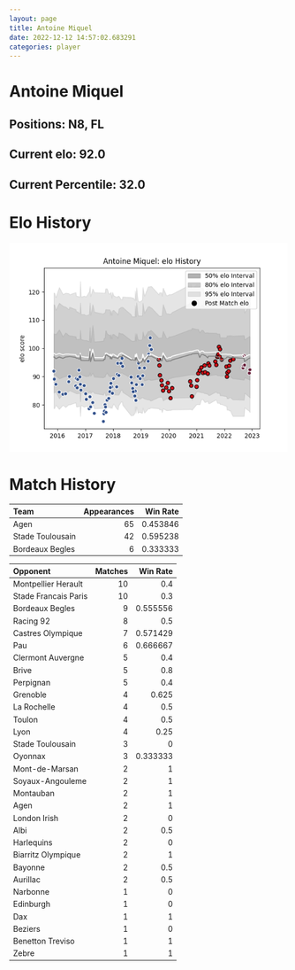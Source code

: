 ```yaml
---  
layout: page  
title: Antoine Miquel  
date: 2022-12-12 14:57:02.683291  
categories: player  
---
```

# Antoine Miquel

## Positions: N8, FL

## Current elo: 92.0

## Current Percentile: 32.0

# Elo History


![elo history](history_AntoineMiquel.png)
# Match History


| Team             |   Appearances |   Win Rate |
|:-----------------|--------------:|-----------:|
| Agen             |            65 |   0.453846 |
| Stade Toulousain |            42 |   0.595238 |
| Bordeaux Begles  |             6 |   0.333333 |

| Opponent             |   Matches |   Win Rate |
|:---------------------|----------:|-----------:|
| Montpellier Herault  |        10 |   0.4      |
| Stade Francais Paris |        10 |   0.3      |
| Bordeaux Begles      |         9 |   0.555556 |
| Racing 92            |         8 |   0.5      |
| Castres Olympique    |         7 |   0.571429 |
| Pau                  |         6 |   0.666667 |
| Clermont Auvergne    |         5 |   0.4      |
| Brive                |         5 |   0.8      |
| Perpignan            |         5 |   0.4      |
| Grenoble             |         4 |   0.625    |
| La Rochelle          |         4 |   0.5      |
| Toulon               |         4 |   0.5      |
| Lyon                 |         4 |   0.25     |
| Stade Toulousain     |         3 |   0        |
| Oyonnax              |         3 |   0.333333 |
| Mont-de-Marsan       |         2 |   1        |
| Soyaux-Angouleme     |         2 |   1        |
| Montauban            |         2 |   1        |
| Agen                 |         2 |   1        |
| London Irish         |         2 |   0        |
| Albi                 |         2 |   0.5      |
| Harlequins           |         2 |   0        |
| Biarritz Olympique   |         2 |   1        |
| Bayonne              |         2 |   0.5      |
| Aurillac             |         2 |   0.5      |
| Narbonne             |         1 |   0        |
| Edinburgh            |         1 |   0        |
| Dax                  |         1 |   1        |
| Beziers              |         1 |   0        |
| Benetton Treviso     |         1 |   1        |
| Zebre                |         1 |   1        |